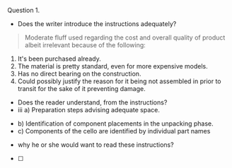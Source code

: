 Question 1. 
- Does the writer introduce the instructions adequately?
> Moderate fluff used regarding the cost and overall quality of product albeit irrelevant because of the following:
1. It's been purchased already.
2. The material is pretty standard, even for more expensive models.
3. Has no direct bearing on the construction.
4. Could possibly justify the reason for it being not assembled in prior to transit for the sake of it preventing damage.
- Does the reader understand, from the instructions?
-	iii a) Preparation steps advising adequate space.
*	b) Identification of component placements in the unpacking phase. 
*	c) Components of the cello are identified by individual part names
- why he or she would want to read these instructions?

- [ ] 
<!--stackedit_data:
eyJoaXN0b3J5IjpbLTE1OTg3NzE1MDldfQ==
-->